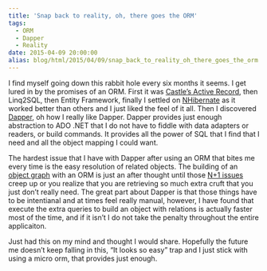 ```yaml
---
title: 'Snap back to reality, oh, there goes the ORM'
tags:
  - ORM
  - Dapper
  - Reality
date: 2015-04-09 20:00:00
alias: blog/html/2015/04/09/snap_back_to_reality_oh_there_goes_the_orm.html
---
```


I find myself going down this rabbit hole every six months it seems. I get
lured in by the promises of an ORM. First it was [Castle’s Active Record](http://www.castleproject.org/projects/activerecord/), then
Linq2SQL, then Entity Framework, finally I settled on [NHibernate](http://nhibernate.info/) as it worked
better than others and I just liked the feel of it all. Then I discovered
[Dapper](https://github.com/StackExchange/dapper-dot-net), oh how I really like Dapper. Dapper provides just enough abstraction to
ADO .NET that I do not have to fiddle with data adapters or readers, or build
commands. It provides all the power of SQL that I find that I need and all the
object mapping I could want.

The hardest issue that I have with Dapper after using an ORM that bites me every
time is the easy resolution of related objects. The building of an [object graph](http://www.elegantcoding.com/2011/08/object-graph.html)
with an ORM is just an after thought until those [N+1 issues](http://ayende.com/blog/1328/combating-the-select-n-1-problem-in-nhibernate) creep up or you
realize that you are retrieving so much extra cruft that you just don’t really
need. The great part about Dapper is that those things have to be intentianal
and at times feel really manual, however, I have found that execute the extra
queries to build an object with relations is actually faster most of the time,
and if it isn’t I do not take the penalty throughout the entire applicaiton.

Just had this on my mind and thought I would share. Hopefully the future me
doesn’t keep falling in this, “It looks so easy” trap and I just stick with
using a micro orm, that provides just enough.